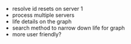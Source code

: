 - resolve id resets on server 1
- process multiple servers
- life details on the graph
- search method to narrow down life for graph
- more user friendly?
